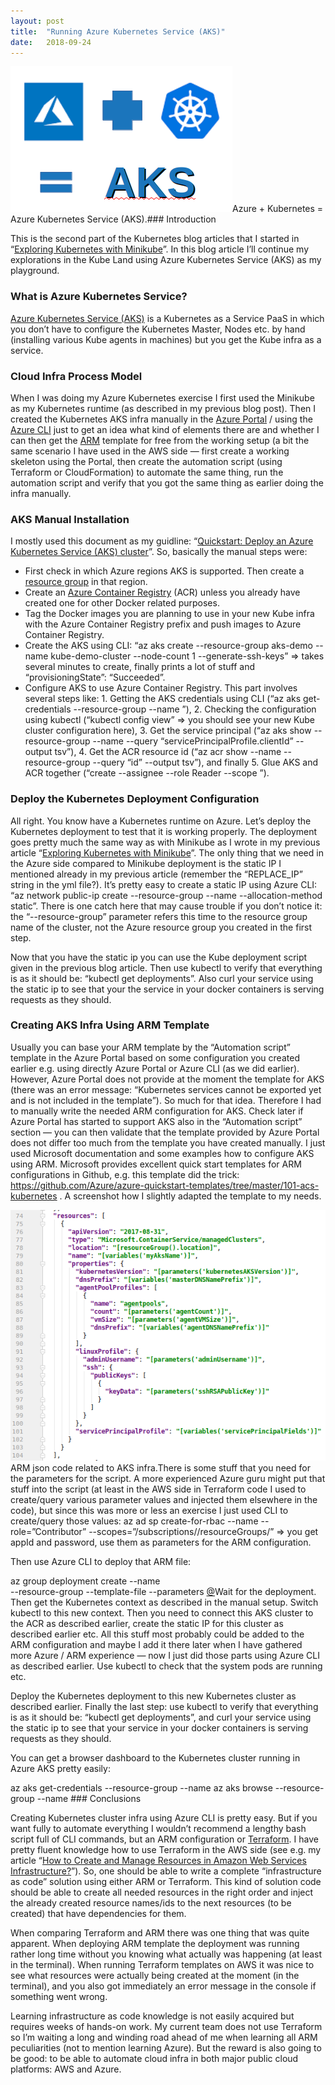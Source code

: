 ```yaml
---
layout:	post
title:	"Running Azure Kubernetes Service (AKS)"
date:	2018-09-24
---
```


  ![](/img/1*0WcioXz-JsJneDtyWItA-A.png)Azure + Kubernetes = Azure Kubernetes Service (AKS).### Introduction

This is the second part of the Kubernetes blog articles that I started in “[Exploring Kubernetes with Minikube](https://medium.com/@kari.marttila/exploring-kubernetes-with-minikube-c90c60b25e81)”. In this blog article I’ll continue my explorations in the Kube Land using Azure Kubernetes Service (AKS) as my playground.

### What is Azure Kubernetes Service?

[Azure Kubernetes Service (AKS)](https://azure.microsoft.com/en-us/services/kubernetes-service/) is a Kubernetes as a Service PaaS in which you don’t have to configure the Kubernetes Master, Nodes etc. by hand (installing various Kube agents in machines) but you get the Kube infra as a service.

### Cloud Infra Process Model

When I was doing my Azure Kubernetes exercise I first used the Minikube as my Kubernetes runtime (as described in my previous blog post). Then I created the Kubernetes AKS infra manually in the [Azure Portal](https://azure.microsoft.com/en-us/features/azure-portal/) / using the [Azure CLI](https://docs.microsoft.com/en-us/cli/azure/?view=azure-cli-latest) just to get an idea what kind of elements there are and whether I can then get the [ARM](https://docs.microsoft.com/en-us/azure/azure-resource-manager/resource-group-overview) template for free from the working setup (a bit the same scenario I have used in the AWS side — first create a working skeleton using the Portal, then create the automation script (using Terraform or CloudFormation) to automate the same thing, run the automation script and verify that you got the same thing as earlier doing the infra manually.

### AKS Manual Installation

I mostly used this document as my guidline: “[Quickstart: Deploy an Azure Kubernetes Service (AKS) cluster](https://docs.microsoft.com/en-us/azure/aks/kubernetes-walkthrough)”. So, basically the manual steps were:

* First check in which Azure regions AKS is supported. Then create a [resource group](https://docs.microsoft.com/en-us/azure/azure-resource-manager/resource-group-overview#resource-groups) in that region.
* Create an [Azure Container Registry](https://azure.microsoft.com/en-us/services/container-registry/) (ACR) unless you already have created one for other Docker related purposes.
* Tag the Docker images you are planning to use in your new Kube infra with the Azure Container Registry prefix and push images to Azure Container Registry.
* Create the AKS using CLI: “az aks create --resource-group aks-demo --name kube-demo-cluster --node-count 1 --generate-ssh-keys” => takes several minutes to create, finally prints a lot of stuff and “provisioningState”: “Succeeded”.
* Configure AKS to use Azure Container Registry. This part involves several steps like: 1. Getting the AKS credentials using CLI (“az aks get-credentials --resource-group <your-resource-group-name> --name <your-kube-cluster-name>”), 2. Checking the configuration using kubectl (“kubectl config view” => you should see your new Kube cluster configuration here), 3. Get the service principal (“az aks show --resource-group <your-resource-group-name> --name <your-kube-cluster-name> --query “servicePrincipalProfile.clientId” --output tsv”), 4. Get the ACR resource id (“az acr show --name <your-docker-registry-name> --resource-group <your-resource-group-name> --query “id” --output tsv”), and finally 5. Glue AKS and ACR together (“create --assignee <Service-Principal-id> --role Reader --scope <ACR-Registry-Resource-id>”).
### Deploy the Kubernetes Deployment Configuration

All right. You know have a Kubernetes runtime on Azure. Let’s deploy the Kubernetes deployment to test that it is working properly. The deployment goes pretty much the same way as with Minikube as I wrote in my previous article “[Exploring Kubernetes with Minikube](https://medium.com/@kari.marttila/exploring-kubernetes-with-minikube-c90c60b25e81)”. The only thing that we need in the Azure side compared to Minikube deployment is the static IP I mentioned already in my previous article (remember the “REPLACE\_IP” string in the yml file?). It’s pretty easy to create a static IP using Azure CLI: “az network public-ip create --resource-group <resource-group-name-of-the-cluster> --name <give-some-name-for-static-ip>--allocation-method static”. There is one catch here that may cause trouble if you don’t notice it: the “--resource-group” parameter refers this time to the resource group name of the cluster, not the Azure resource group you created in the first step.

Now that you have the static ip you can use the Kube deployment script given in the previous blog article. Then use kubectl to verify that everything is as it should be: “kubectl get deployments”. Also curl your service using the static ip to see that your the service in your docker containers is serving requests as they should.

### Creating AKS Infra Using ARM Template

Usually you can base your ARM template by the “Automation script” template in the Azure Portal based on some configuration you created earlier e.g. using directly Azure Portal or Azure CLI (as we did earlier). However, Azure Portal does not provide at the moment the template for AKS (there was an error message: “Kubernetes services cannot be exported yet and is not included in the template”). So much for that idea. Therefore I had to manually write the needed ARM configuration for AKS. Check later if Azure Portal has started to support AKS also in the “Automation script” section — you can then validate that the template provided by Azure Portal does not differ too much from the template you have created manually. I just used Microsoft documentation and some examples how to configure AKS using ARM. Microsoft provides excellent quick start templates for ARM configurations in Github, e.g. this template did the trick: <https://github.com/Azure/azure-quickstart-templates/tree/master/101-acs-kubernetes> . A screenshot how I slightly adapted the template to my needs.

![](/img/1*H9JQS1oFCkRup5Oz3hlvIA.png)ARM json code related to AKS infra.There is some stuff that you need for the parameters for the script. A more experienced Azure guru might put that stuff into the script (at least in the AWS side in Terraform code I used to create/query various parameter values and injected them elsewhere in the code), but since this was more or less an exercise I just used CLI to create/query those values: az ad sp create-for-rbac --name <your-service-provider-name> --role=”Contributor” --scopes=”/subscriptions/<subscriptionID>/resourceGroups/<your-resource-group-name>” => you get appId and password, use them as parameters for the ARM configuration.

Then use Azure CLI to deploy that ARM file:

az group deployment create --name <your-deployment-name>  
--resource-group <your-resource-group-name> --template-file <your-json-file> --parameters [@](http://twitter.com/aks "Twitter profile for @aks")<your-json-parameters-file>Wait for the deployment. Then get the Kubernetes context as described in the manual setup. Switch kubectl to this new context. Then you need to connect this AKS cluster to the ACR as described earlier, create the static IP for this cluster as described earlier etc. All this stuff most probably could be added to the ARM configuration and maybe I add it there later when I have gathered more Azure / ARM experience — now I just did those parts using Azure CLI as described earlier. Use kubectl to check that the system pods are running etc.

Deploy the Kubernetes deployment to this new Kubernetes cluster as described earlier. Finally the last step: use kubectl to verify that everything is as it should be: “kubectl get deployments”, and curl your service using the static ip to see that your service in your docker containers is serving requests as they should.

You can get a browser dashboard to the Kubernetes cluster running in Azure AKS pretty easily:

az aks get-credentials --resource-group <your-resource-group-name> --name <your-kube-cluster-name>az aks browse --resource-group <your-resource-group-name> --name <your-kube-cluster-name>### Conclusions

Creating Kubernetes cluster infra using Azure CLI is pretty easy. But if you want fully to automate everything I wouldn’t recommend a lengthy bash script full of CLI commands, but an ARM configuration or [Terraform](https://www.terraform.io/). I have pretty fluent knowledge how to use Terraform in the AWS side (see e.g. my article “[How to Create and Manage Resources in Amazon Web Services Infrastructure?](https://medium.com/tieto-developers/how-to-create-and-manage-resources-in-amazon-web-services-infrastructure-f9af85b77c4a)”). So, one should be able to write a complete “infrastructure as code” solution using either ARM or Terraform. This kind of solution code should be able to create all needed resources in the right order and inject the already created resource names/ids to the next resources (to be created) that have dependencies for them.

When comparing Terraform and ARM there was one thing that was quite apparent. When deploying ARM template the deployment was running rather long time without you knowing what actually was happening (at least in the terminal). When running Terraform templates on AWS it was nice to see what resources were actually being created at the moment (in the terminal), and you also got immediately an error message in the console if something went wrong.

Learning infrastructure as code knowledge is not easily acquired but requires weeks of hands-on work. My current team does not use Terraform so I’m waiting a long and winding road ahead of me when learning all ARM peculiarities (not to mention learning Azure). But the reward is also going to be good: to be able to automate cloud infra in both major public cloud platforms: AWS and Azure.

  